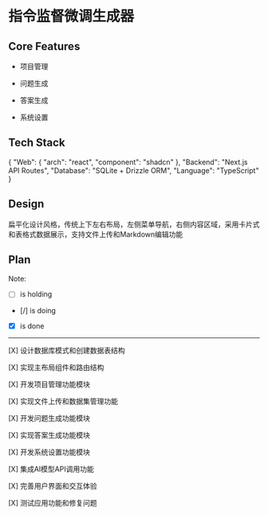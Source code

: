 # 指令监督微调生成器

## Core Features

- 项目管理

- 问题生成

- 答案生成

- 系统设置

## Tech Stack

{
  "Web": {
    "arch": "react",
    "component": "shadcn"
  },
  "Backend": "Next.js API Routes",
  "Database": "SQLite + Drizzle ORM",
  "Language": "TypeScript"
}

## Design

扁平化设计风格，传统上下左右布局，左侧菜单导航，右侧内容区域，采用卡片式和表格式数据展示，支持文件上传和Markdown编辑功能

## Plan

Note: 

- [ ] is holding
- [/] is doing
- [X] is done

---

[X] 设计数据库模式和创建数据表结构

[X] 实现主布局组件和路由结构

[X] 开发项目管理功能模块

[X] 实现文件上传和数据集管理功能

[X] 开发问题生成功能模块

[X] 实现答案生成功能模块

[X] 开发系统设置功能模块

[X] 集成AI模型API调用功能

[X] 完善用户界面和交互体验

[X] 测试应用功能和修复问题
